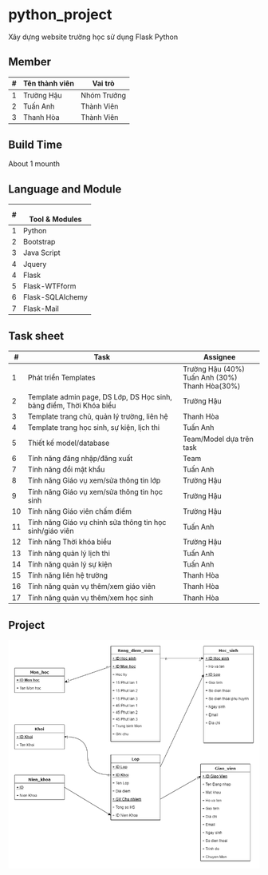 # python_project
Xây dựng website trường học sử dụng Flask Python 

## Member

| # 	| Tên thành viên 	| Vai trò 	|
|---	|----------------	|----------------	|
| 1   | Trường Hậu    	|Nhóm Trưởng       	|
| 2 	| Tuấn Anh       	|Thành Viên      	|
| 3 	| Thanh Hòa       |Thành Viên     	|

## Build Time
About 1 mounth

## Language and Module

| # 	| <br>Tool & Modules 	|
|---	|--------------------	|
| 1 	| Python             	|
| 2 	| Bootstrap          	|
| 3 	| Java Script         |
| 4 	| Jquery              |
| 4 	| Flask              	|
| 5 	| Flask-WTFform      	|
| 6 	| Flask-SQLAlchemy   	|
| 7 	| Flask-Mail         	|

## Task sheet

| #  	| Task                                                                   	| Assignee                                             	|
|----	|------------------------------------------------------------------------	|------------------------------------------------------	|
| 1  	| Phát triển Templates                                                   	| Trường Hậu (40%)<br>Tuấn Anh (30%)<br>Thanh Hòa(30%) 	|
| 2  	| Template admin page, DS Lớp, DS Học sinh,<br>bảng điểm, Thời Khóa biểu 	| Trường Hậu                                           	|
| 3  	| Template trang chủ, quản lý trường, liên hệ                            	| Thanh Hòa                                            	|
| 4  	| Template trang học sinh, sự kiện, lịch thi                             	| Tuấn Anh                                             	|
| 5  	| Thiết kế model/database                                                	| Team/Model dựa trên task                             	|
| 6  	| Tính năng đăng nhập/đăng xuất                                          	| Team                                                 	|
| 7  	| Tính năng đổi mật khẩu                                                 	| Tuấn Anh                                             	|
| 8  	| Tính năng Giáo vụ xem/sửa thông tin lớp                                	| Trường Hậu                                           	|
| 9  	| Tính năng Giáo vụ xem/sửa thông tin học sinh                           	| Trường Hậu                                           	|
| 10 	| Tính năng Giáo viên chấm điểm                                          	| Trường Hậu                                           	|
| 11 	| Tính năng Giáo vụ chỉnh sửa thông tin học sinh/giáo viên               	| Tuấn Anh                                             	|
| 12 	| Tính năng Thời khóa biểu                                               	| Trường Hậu                                           	|
| 13 	| Tính năng quản lý lịch thi                                             	| Tuấn Anh                                             	|
| 14 	| Tính năng quản lý sự kiện                                              	| Tuấn Anh                                             	|
| 15 	| Tính năng liên hệ trường                                               	| Thanh Hòa                                            	|
| 16 	| Tính năng quản vụ thêm/xem giáo viên                                   	| Thanh Hòa                                            	|
| 17 	| Tính năng quản vụ thêm/xem học sinh                                    	| Thanh Hòa                                            	|

## Project 
![model](./do_an_diagram.png)
